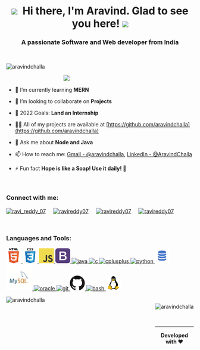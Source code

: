 <h1 align="center"><img src="https://emojis.slackmojis.com/emojis/images/1531849430/4246/blob-sunglasses.gif?1531849430" width="30"/>&nbsp; Hi there, I'm Aravind. Glad to see you here! <img src="https://raw.githubusercontent.com/ravireddy07/ravireddy07/master/res/wave.gif" width="30px"></h1>

<h3 align="center">A passionate Software and Web developer from India</h3>

<br/>
<p align="left"> <img src="https://komarev.com/ghpvc/?username=aravindchalla&color=dc143c" alt="aravindchalla" /></p>
<img align='right' src="https://cdn.dribbble.com/users/1162077/screenshots/5403918/focus-animation.gif" width="350">

<br/>

- 🌱 I’m currently learning **MERN**

- 👯 I’m looking to collaborate on **Projects**

- 🎯 2022 Goals: **Land an Internship**

- 👨‍💻 All of my projects are available at [https://github.com/aravindchalla](https://github.com/aravindchalla)

- 💬 Ask me about **Node and Java**

- 📫 How to reach me: [Gmail - @aravindchalla](mailto:aravind.challa1823@gmail.com), [LinkedIn - @AravindChalla](https://linkedin.com/in/aravindchalla)

- ⚡ Fun fact **Hope is like a Soap! Use it daily! 🙂**

<br/>

### Connect with me:

<p align="left">
<a href="https://twitter.com/aravindchalla_" target="blank"><img align="center" src="https://cdn.jsdelivr.net/npm/simple-icons@3.0.1/icons/twitter.svg" alt="ravi_reddy_07" height="30" width="30" /></a>&nbsp;&nbsp;&nbsp;&nbsp;
<a href="https://linkedin.com/in/aravindchalla" target="blank"><img align="center" src="https://cdn.jsdelivr.net/npm/simple-icons@3.0.1/icons/linkedin.svg" alt="ravireddy07" height="30" width="30" /></a>&nbsp;&nbsp;&nbsp;&nbsp;
<a href="https://instagram.com/aravindchallaa" target="blank"><img align="center" src="https://cdn.jsdelivr.net/npm/simple-icons@3.0.1/icons/instagram.svg" alt="ravireddy07" height="30" width="30" /></a>&nbsp;&nbsp;&nbsp;&nbsp;
<a href="https://www.leetcode.com/aravindchalla" target="blank"><img align="center" src="https://cdn.jsdelivr.net/npm/simple-icons@3.0.1/icons/leetcode.svg" alt="ravireddy07" height="30" width="30" /></a>&nbsp;&nbsp;&nbsp;&nbsp;
</p>

<br/>

<h3 align="left">Languages and Tools:</h3>

<p align="left"> <a href="https://www.w3.org/html/" target="_blank"> <img src="https://raw.githubusercontent.com/github/explore/80688e429a7d4ef2fca1e82350fe8e3517d3494d/topics/html/html.png" alt="html5" width="40" height="40"/> </a>
<a href="https://www.w3schools.com/css/" target="_blank"> <img src="https://raw.githubusercontent.com/github/explore/80688e429a7d4ef2fca1e82350fe8e3517d3494d/topics/css/css.png" alt="css3" width="40" height="40"/> </a>
<a href="https://developer.mozilla.org/en-US/docs/Web/JavaScript" target="_blank"> <img src="https://raw.githubusercontent.com/github/explore/80688e429a7d4ef2fca1e82350fe8e3517d3494d/topics/javascript/javascript.png" alt="javascript" width="40" height="40"/>
<a href="https://getbootstrap.com" target="_blank"> <img src="https://raw.githubusercontent.com/github/explore/80688e429a7d4ef2fca1e82350fe8e3517d3494d/topics/bootstrap/bootstrap.png" alt="bootstrap" width="40" height="40"/> </a>
<a href="https://www.java.com" target="_blank"> <img src="https://www.vectorlogo.zone/logos/java/java-icon.svg" alt="java" width="40" height="40"/> </a> </a>
<a href="https://www.cprogramming.com/" target="_blank"> <img src="https://img.icons8.com/color/452/c-programming.png" alt="c" width="40" height="40"/> </a> <a href="https://www.w3schools.com/cpp/" target="_blank"> <img src="https://upload.wikimedia.org/wikipedia/commons/thumb/1/18/ISO_C%2B%2B_Logo.svg/1200px-ISO_C%2B%2B_Logo.svg.png" alt="cplusplus" width="40" height="40"/> </a>
<a href="https://www.python.org" target="_blank"> <img src="https://www.vectorlogo.zone/logos/python/python-official.svg" alt="python" width="70px"/> </a>  
<a href="https://www.sql.com/" target="_blank"> <img src="https://raw.githubusercontent.com/github/explore/80688e429a7d4ef2fca1e82350fe8e3517d3494d/topics/sql/sql.png" alt="sql" width="40" height="40"/> </a>
<a href="https://www.mysql.com/" target="_blank"> <img src="https://raw.githubusercontent.com/github/explore/80688e429a7d4ef2fca1e82350fe8e3517d3494d/topics/mysql/mysql.png" alt="mysql" width="70px"/> </a>
<a href="https://www.oracle.com/" target="_blank"> <img src="https://www.vectorlogo.zone/logos/oracle/oracle-ar21.svg" alt="oracle" width="70px"/> </a>  
<a href="https://git-scm.com/" target="_blank"> <img src="https://www.vectorlogo.zone/logos/git-scm/git-scm-icon.svg" alt="git" width="40" height="40"/> </a> 
<a href="" target="_blank"> <img src="https://raw.githubusercontent.com/github/explore/78df643247d429f6cc873026c0622819ad797942/topics/github/github.png" alt="github" width="40" height="40"> </a>
<a href="https://www.gnu.org/software/bash/" target="_blank"> <img src="https://www.vectorlogo.zone/logos/gnu_bash/gnu_bash-icon.svg" alt="bash" width="40" height="40"/> </a>
<a href="https://www.linux.org/" target="_blank"> <img src="https://raw.githubusercontent.com/github/explore/80688e429a7d4ef2fca1e82350fe8e3517d3494d/topics/linux/linux.png" alt="linux" width="40" height="40"/> 
</a>
</p>

<p><img align="left" width="400" height="300" src="https://github-readme-stats.vercel.app/api/top-langs/?username=aravindchalla&layout=compact&hide=html" alt="aravindchalla" /></p>
<p>&nbsp;<img align="center" width="400" height="300" src="https://github-readme-stats.vercel.app/api?username=aravindchalla&show_icons=true&theme=merko" alt="aravindchalla" /></p>

<br/>


<hr>
<p align="center">
<b>Developed with ❤️</b>
</p>

